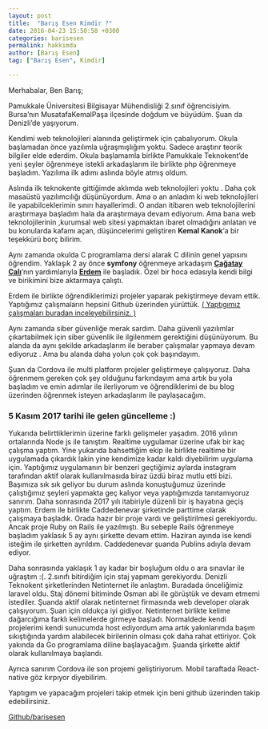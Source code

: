 ```yaml
---
layout: post
title:  "Barış Esen Kimdir ?"
date: 2016-04-23 15:50:58 +0300
categories: barisesen
permalink: hakkimda
author: [Barış Esen]
tag: ["Barış Esen", Kimdir]

---
```

Merhabalar, Ben Barış;

Pamukkale Üniversitesi Bilgisayar Mühendisliği 2.sınıf öğrencisiyim. Bursa’nın MusatafaKemalPaşa ilçesinde doğdum ve büyüdüm. Şuan da Denizli’de yaşıyorum.

Kendimi web teknolojileri alanında geliştirmek için çabalıyorum. Okula başlamadan önce yazılımla uğraşmışlığım yoktu. Sadece araştırır teorik bilgiler elde ederdim. Okula başlamamla birlikte Pamukkale Teknokent’de yeni şeyler öğrenmeye istekli arkadaşlarım ile birlikte php öğrenmeye başladım. Yazılıma ilk adımı aslında böyle atmış oldum.

Aslında ilk teknokente gittiğimde aklımda web teknolojileri yoktu . Daha çok masaüstü yazılımcılığı düşünüyordum. Ama o an anladım ki web teknolojileri ile yapabilceklerimin sınırı hayallerimdi. O andan itibaren web teknolojilerini araştırmaya başladım hala da araştırmaya devam ediyorum. Ama bana web teknolojilerinin ,kurumsal web sitesi yapmaktan ibaret olmadığını anlatan ve bu konularda kafamı açan, düşüncelerimi geliştiren **Kemal Kanok**‘a bir teşekkürü borç bilirim.

Aynı zamanda okulda C programlama dersi alarak C dilinin genel yapısını öğrendim. Yaklaşık 2 ay önce **symfony** öğrenmeye arkadaşım **[Çağatay Çalı](https://cagatay.me/)**‘nın yardımlarıyla [**Erdem**](http://erdemoflaz.com) ile başladık. Özel bir hoca edasıyla kendi bilgi ve birikimini bize aktarmaya çalıştı.

Erdem ile birlikte öğrendiklerimizi projeler yaparak pekiştirmeye devam ettik. Yaptığımız çalışmaların hepsini Github üzerinden yürüttük. [( Yaptıgımız çalışmaları buradan inceleyebilirsiniz. )](https://github.com/SymfonyLearning)

Aynı zamanda siber güvenliğe merak sardım. Daha güvenli yazılımlar çıkartabilmek için siber güvenlik ile ilgilenmem gerektiğini düşünüyorum. Bu alanda da aynı şekilde arkadaşlarım ile beraber çalışmalar yapmaya devam ediyoruz . Ama bu alanda daha yolun çok çok başındayım.

Şuan da Cordova ile multi platform projeler geliştirmeye çalışıyoruz. Daha öğrenmem gereken çok şey olduğunu farkındayım ama artık bu yola başladım ve emin adımlar ile ilerliyorum ve öğrendiklerimi de bu blog üzerinden öğrenmek isteyen arkadaşlarım ile paylaşacağım.

### 5 Kasım 2017 tarihi ile gelen güncelleme :)
Yukarıda belirttiklerimin üzerine farklı gelişmeler yaşadım. 2016 yılının ortalarında Node js ile tanıştım. Realtime uygulamar üzerine ufak bir kaç çalışma yaptım. Yine yukarıda bahsettiğim ekip ile birlikte realtime bir uygulamada çıkardık lakin yine kendimize kadar kaldı diyebilirim uygulama için. Yaptığımız uygulamanın bir benzeri geçtiğimiz aylarda instagram tarafından aktif olarak kullanılmasıda biraz üzdü biraz mutlu etti bizi. Başımıza sık sık geliyor bu durum aslında konuştuğumuz üzerinde çalıştığımız şeyleri yapmakta geç kalıyor veya yaptığımızda tanıtamıyoruz sanırım. Daha sonrasında 2017 yılı itabiriyle düzenli bir iş hayatına geçiş yaptım. Erdem ile birlikte Caddedenevar şirketinde parttime olarak çalışmaya başladık. Orada hazır bir proje vardı ve geliştirilmesi gerekiyordu. Ancak proje Ruby on Rails ile yazılmıştı. Bu sebeple Rails öğrenmeye başladım yaklasık 5 ay aynı şirkette devam ettim. Haziran ayında ise kendi isteğim ile şirketten ayrıldım. Caddedenevar şuanda Publins adıyla devam ediyor.


Daha sonrasında yaklaşık 1 ay kadar bir boşluğum oldu o ara sınavlar ile uğraştım  :(. 2.sınıfı bitirdiğim için staj yapmam gerekiyordu. Denizli Teknokent şirketlerinden Netinternet ile anlaştım. Buradada önceliğimiz laravel oldu. Staj dönemi bitiminde Osman abi ile görüştük ve devam etmemi istediler. Şuanda aktif olarak netinternet firmasında web developer olarak çalışıyorum. Şuan için oldukça iyi gidiyor. Netinternet birlikte kelime dağarcığıma farklı kelimelerde girmeye başladı. Normaldede kendi projelerimi kendi sunucumda host ediyordum ama artık yakınlarımda başım sıkıştığında yardım alabilecek birilerinin olması çok daha rahat ettiriyor. Çok yakında da Go programlama diline başlayacağım. Şuanda şirkette aktif olarak kullanılmaya başlandı.

Ayrıca sanırım Cordova ile son projemi geliştiriyorum. Mobil taraftada React-native göz kırpıyor diyebilirim.


Yaptıgım ve yapacağım projeleri takip etmek için beni github üzerinden takip edebilirsiniz.

[Github/barisesen](https://github.com/barisesen)
